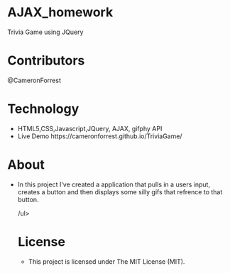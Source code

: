 # AJAX_homework
Trivia Game using JQuery
<h1>Contributors</h1>
<p>@CameronForrest</p>
<h1>Technology</h1>
<ul>
  <li>HTML5,CSS,Javascript,JQuery, AJAX, gifphy API</li>
  <li>Live Demo https://cameronforrest.github.io/TriviaGame/ </li>
</ul>
<h1>About</h1>
<ul>
<li>In this project I've created a application that pulls in a users input, creates a button and then displays some silly gifs that refrence to that button.

/ul>
<h1>License</h1>
<ul>  
  <li>This project is licensed under The MIT License (MIT).</li>
 </ul>
